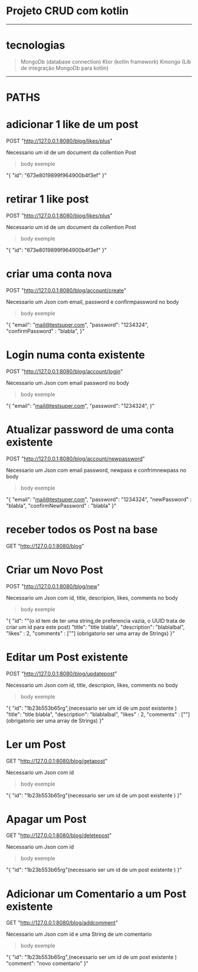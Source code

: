 # Projeto CRUD com kotlin
______________________________
# tecnologias

> MongoDb (database connection)
> Ktor (kotlin framework)
> Kmongo (Lib de integração MongoDb para kotlin)



______________________________
# PATHS


# adicionar 1 like de um post
POST "http://127.0.0.1:8080/blog/likes/plus"

Necessario um id de um document da collention Post
>body exemple

"{
    "id": "673e8019899f964900b4f3ef"
}"

# retirar 1 like post
POST "http://127.0.0.1:8080/blog/likes/plus"

Necessario um id de um document da collention Post
>body exemple

"{
    "id": "673e8019899f964900b4f3ef"
}"

# criar uma conta nova
POST "http://127.0.0.1:8080/blog/account/create"

Necessario um Json com email, password e confirmpassword no body
>body exemple

"{
    "email": "mail@testsuper.com",
    "password": "1234324",
    "confirmPassword" : "blabla", 
}"

# Login numa conta existente
POST "http://127.0.0.1:8080/blog/account/login"

Necessario um Json com email password no body
>body exemple

"{
    "email": "mail@testsuper.com",
    "password": "1234324",
}"

# Atualizar password de uma conta existente
POST "http://127.0.0.1:8080/blog/account/newpassword"

Necessario um Json com email password, newpass e confrimnewpass no body
>body exemple

"{
    "email": "mail@testsuper.com",
    "password": "1234324",
    "newPassword" : "blabla",
    "confirmNewPassword" : "blabla" 
}"

# receber todos os Post na base
GET "http://127.0.0.1:8080/blog"


# Criar um Novo Post
POST "http://127.0.0.1:8080/blog/new"

Necessario um Json com id, title, descripion, likes, comments no body
>body exemple

"{
    "id": ""(o id tem de ter uma string,de preferencia vazia, o UUID trata de criar um id para este post)
    "title": "title blabla",
    "description": "blablalbal",
    "likes" : 2,
    "comments" : [""] (obrigatorio ser uma array de Strings) 
}"  

# Editar um Post existente
POST "http://127.0.0.1:8080/blog/updatepost"

Necessario um Json com id, title, descripion, likes, comments no body


>body exemple

"{
    "id": "1b23b553b65rg",(necessario ser um id de um post existente )
    "title": "title blabla",
    "description": "blablalbal",
    "likes" : 2,
    "comments" : [""] (obrigatorio ser uma array de Strings) 
}"  

# Ler um Post
GET "http://127.0.0.1:8080/blog/getapost"

Necessario um Json com id


>body exemple

"{
    "id": "1b23b553b65rg"(necessario ser um id de um post existente ) 
}"  

# Apagar um Post
GET "http://127.0.0.1:8080/blog/deletepost"

Necessario um Json com id


>body exemple

"{
    "id": "1b23b553b65rg"(necessario ser um id de um post existente ) 
}"  

# Adicionar um Comentario a um Post existente
GET "http://127.0.0.1:8080/blog/addcomment"

Necessario um Json com id e uma String de um comentario


>body exemple

"{
    "id": "1b23b553b65rg",(necessario ser um id de um post existente ) 
    "comment": "novo comentario"
}"  







